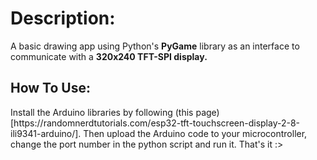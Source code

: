 <h1>Description:</h1>
A basic drawing app using Python's <b>PyGame</b> library as an interface to communicate with a <b>320x240 TFT-SPI display.</b>

<h2>How To Use:</h2>
Install the Arduino libraries by following (this page)[https://randomnerdtutorials.com/esp32-tft-touchscreen-display-2-8-ili9341-arduino/]. Then upload the Arduino code to your microcontroller, change the port number in the python script and run it.
That's it :>
